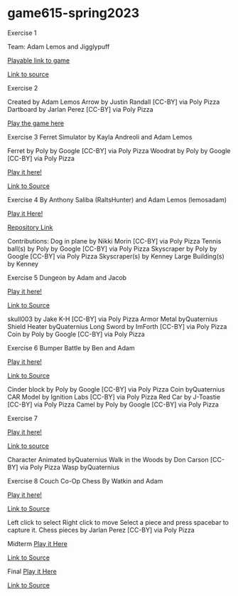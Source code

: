 # game615-spring2023
 
Exercise 1

Team: Adam Lemos and Jigglypuff

[Playable link to game](https://lemosadam.github.io/game615-spring2023/exercises/exercise01/play/)

[Link to source](http://www.github.com/jigglypuff/game615-spring2023)

Exercise 2

Created by Adam Lemos
Arrow by Justin Randall [CC-BY] via Poly Pizza
Dartboard by Jarlan Perez [CC-BY] via Poly Pizza

[Play the game here](https://lemosadam.github.io/game615-spring2023/exercises/exercise02/play/index)

Exercise 3
Ferret Simulator by Kayla Andreoli and Adam Lemos

Ferret by Poly by Google [CC-BY] via Poly Pizza
Woodrat by Poly by Google [CC-BY] via Poly Pizza

[Play it here!](https://starishsky.github.io/game615-spring2023-03/exercise03/play/)

[Link to Source](https://github.com/starishsky/game615-spring2023-03)

Exercise 4
By Anthony Saliba (RaltsHunter) and Adam Lemos (lemosadam)
 
[Play it Here!](https://raltshunter.github.io/game615-spring2023-04/exercise04/play/)

[Repository Link](https://github.com/RaltsHunter/game615-spring2023-04)

Contributions:
Dog in plane by Nikki Morin [CC-BY] via Poly Pizza
Tennis ball(s) by Poly by Google [CC-BY] via Poly Pizza
Skyscraper by Poly by Google [CC-BY] via Poly Pizza
Skyscraper(s) by Kenney
Large Building(s) by Kenney

Exercise 5
Dungeon by Adam and Jacob

[Play it here!](https://lemosadam.github.io/game615-spring2023-05/exercise05/play/)

[Link to Source](https://github.com/lemosadam/game615-spring2023-05)

skull003 by Jake K-H [CC-BY] via Poly Pizza
Armor Metal byQuaternius
Shield Heater byQuaternius
Long Sword by ImForth [CC-BY] via Poly Pizza
Coin by Poly by Google [CC-BY] via Poly Pizza

Exercise 6
Bumper Battle by Ben and Adam

[Play it here!](https://lemosadam.github.io/game615-spring2023-06/exercise06/play/)

[Link to Source](https://github.com/lemosadam/game615-spring2023-06)

Cinder block by Poly by Google [CC-BY] via Poly Pizza
Coin byQuaternius
CAR Model by Ignition Labs [CC-BY] via Poly Pizza
Red Car by J-Toastie [CC-BY] via Poly Pizza
Camel by Poly by Google [CC-BY] via Poly Pizza

Exercise 7

[Play it here!](https://marcinek.tech/game615-spring2023-07/play/)

[Link to source](https://github.com/kristenmarcinek/game615-spring2023-07)

Character Animated byQuaternius
Walk in the Woods by Don Carson [CC-BY] via Poly Pizza
Wasp byQuaternius

Exercise 8
Couch Co-Op Chess
By Watkin and Adam

[Play it here!](https://watkinhj.github.io/game615-spring2023-08/exercise08/play/)

[Link to Source](https://github.com/Watkinhj/game615-spring2023-08)

Left click to select
Right click to move
Select a piece and press spacebar to capture it.
Chess pieces by Jarlan Perez [CC-BY] via Poly Pizza

Midterm
[Play it Here](https://lemosadam.github.io/game615-spring2023-midterm/midterm/play/)

[Link to Source](https://github.com/lemosadam/game615-spring2023-midterm)

Final
[Play it Here](https://marcinek.tech/game615-spring2023-final/final/play)

[Link to Source](https://github.com/kristenmarcinek/game615-spring2023-final)
